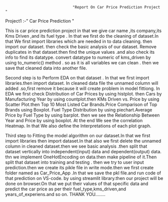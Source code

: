                                   "Report On Car Price Prediction Project "
 
 Project1 :-" Car Price Prediction "

  This is car price prediction project in that we give car name ,its company,its Kms Driven ,and its fuel type . In that we first do the cleaning of dataset.In that We first import libraries which are needed in to data cleaning. then import our dataset. then check the basic analysis of our dataset. Remove duplicates in that dataset.then find the unique values .and also check its info to find its datatype. convert datatype to numeric of kms_driven by using to_numeric() method . so as it is all variables we can clean . then we save that cleaned data into another file.
  
  Second step is to Perform EDA on that dataset . In that we first import libraries.then import dataset. In cleaned data file the unnamed  column will added .so,first remove it because it will create problem in model fittiong. In EDA we first check Distribution of Car Prices by using histplot. then Cars by Manufacturing Year by using countplot.then KMs Driven vs. Price  by using Scatter Plot.then Top 10 Most Listed Car Brands.Price Comparison of Top Brands using Boxplot. Fuel Type Distribution by using piechart.Average Price by Fuel Type by using barplot. then we see the Relationship Between Year and Price by using boxplot. At the end We see the correlation Heatmap. In that We also define the Interpretations of each plot graph.
  
  Third step to Fitting the model algorithm on our dataset.In that we first import libraries then import dataset.In that also we first delete the unnamed column in cleaned dataset.then we see basic analysis .then split that dataset  vertically into independent(input) data and dependent(output) data. thn we implement OneHotEncoding on data.then make pipeline of it.Then split that dataset into  training and testing . then we try to user input prediction.then we create its pikle file in write mode.then we first create folder named as Car_Price_App .In that we save the pkl file.and run code of that prediction on VS-code. by using streamlit library.then our project will be done on browser.On that we put their values of that specific data and predict the car price as per their fuel_type,kms_driven,and years_of_experiens.and so on. 
   THANK YOU........ 
